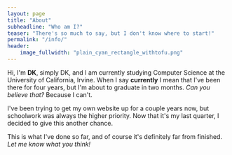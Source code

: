 ```yaml
---
layout: page
title: "About"
subheadline: "Who am I?"
teaser: "There's so much to say, but I don't know where to start!"
permalink: "/info/"
header:
    image_fullwidth: "plain_cyan_rectangle_withtofu.png"
---
```


Hi, I'm **DK**, simply DK, and I am currently studying Computer Science at the University of California, Irvine.
When I say **currently** I mean that I've been there for four years, but I'm about to graduate in two months.
_Can you believe that?_ Because I can't.

I've been trying to get my own website up for a couple years now, but schoolwork was always the higher priority.
Now that it's my last quarter, I decided to give this another chance.

This is what I've done so far, and of course it's definitely far from finished. _Let me know what you think!_
